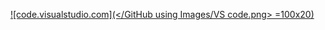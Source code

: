 
 



[![code.visualstudio.com](</GitHub using Images/VS code.png> =100x20)](https://code.visualstudio.com/download)


